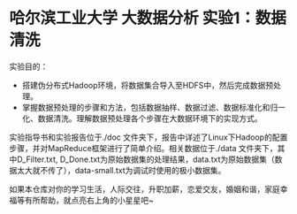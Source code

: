 # 哈尔滨工业大学 大数据分析 实验1：数据清洗



实验目的：

- 搭建伪分布式Hadoop环境，将数据集合导入至HDFS中，然后完成数据预处理。
- 掌握数据预处理的步骤和方法，包括数据抽样、数据过滤、数据标准化和归一化、数据清洗。理解数据预处理各个步骤在大数据环境下的实现方式。

实验指导书和实验报告位于./doc 文件夹下，报告中详述了Linux下Hadoop的配置步骤，并对MapReduce框架进行了简单介绍。相关数据位于./data 文件夹下，其中D_Filter.txt, D_Done.txt为原始数据集的处理结果，data.txt为原始数据集（数据太大就不传了），data-small.txt为调试时使用的极小数据集。





如果本仓库对你的学习生活，人际交往，升职加薪，恋爱交友，婚姻和谐，家庭幸福等有所帮助，就点亮右上角的小星星吧~



